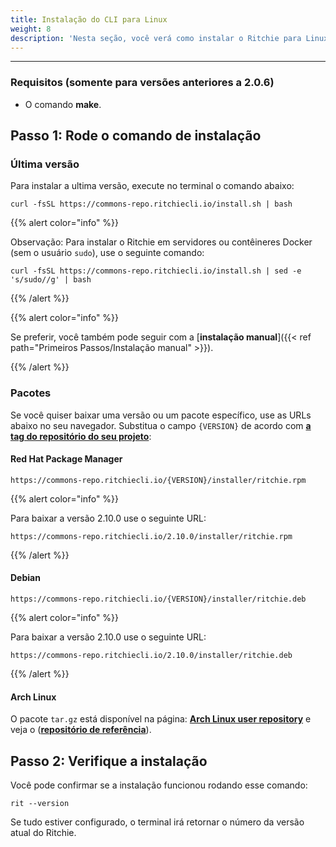 ```yaml
---
title: Instalação do CLI para Linux
weight: 8
description: 'Nesta seção, você verá como instalar o Ritchie para Linux.'
---
```


---

### **Requisitos** (somente para versões anteriores a 2.0.6)

* O comando **make**.

## Passo 1: Rode o comando de instalação

### Última versão

Para instalar a ultima versão, execute no terminal o comando abaixo:

```text
curl -fsSL https://commons-repo.ritchiecli.io/install.sh | bash
```

{{% alert color="info" %}}

Observação: Para instalar o Ritchie em servidores ou contêineres Docker (sem o usuário `sudo`), use o seguinte comando:

```text
curl -fsSL https://commons-repo.ritchiecli.io/install.sh | sed -e 's/sudo//g' | bash
```

{{% /alert %}}

{{% alert color="info" %}}

Se preferir, você também pode seguir com a [**instalação manual**]({{< ref path="Primeiros Passos/Instalação manual" >}}).

{{% /alert %}}

### Pacotes

Se você quiser baixar uma versão ou um pacote específico, use as URLs abaixo no seu navegador. Substitua o campo `{VERSION}` de acordo com [**a tag do repositório do seu projeto**](https://github.com/ZupIT/ritchie-cli/tags):

#### Red Hat Package Manager

```url
https://commons-repo.ritchiecli.io/{VERSION}/installer/ritchie.rpm
```
{{% alert color="info" %}}

Para baixar a versão 2.10.0 use o seguinte URL:

```url
https://commons-repo.ritchiecli.io/2.10.0/installer/ritchie.rpm
```

{{% /alert %}}

#### Debian

```url
https://commons-repo.ritchiecli.io/{VERSION}/installer/ritchie.deb
```

{{% alert color="info" %}}

Para baixar a versão 2.10.0 use o seguinte URL:

```url
https://commons-repo.ritchiecli.io/2.10.0/installer/ritchie.deb
```

{{% /alert %}}

#### Arch Linux

O pacote `tar.gz` está disponível na página: [**Arch Linux user repository**](https://aur.archlinux.org/packages/ritchie-cli/) e veja o ([**repositório de referência**](https://github.com/avelino/ritchie-cli-archpack)).

## Passo 2: Verifique a instalação

Você pode confirmar se a instalação funcionou rodando esse comando:

```text
rit --version
```

Se tudo estiver configurado, o terminal irá retornar o número da versão atual do Ritchie.
